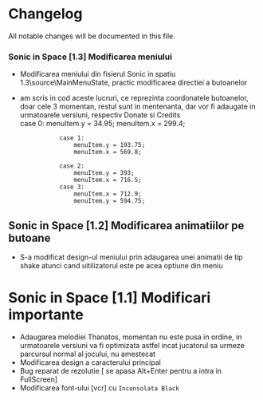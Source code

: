 # Changelog
All notable changes will be documented in this file.




### Sonic in Space [1.3] Modificarea meniului
   - Modificarea meniului din fisierul Sonic in spatiu 1.3\source\MainMenuState, practic modificarea directiei a butoanelor
   - am scris in cod aceste lucruri, ce reprezinta coordonatele butoanelor, doar cele 3 momentan, restul sunt in mentenanta, dar vor fi adaugate in urmatoarele versiuni, respectiv Donate si Credits 			
					case 0: 
						menuItem.y = 34.95;
						menuItem.x = 299.4;

					case 1: 
						menuItem.y = 193.75;
						menuItem.x = 569.8;

					case 2:
						menuItem.y = 393;
						menuItem.x = 716.5;
					case 3:
						menuItem.x = 712.9;
						menuItem.y = 594.75;
 ## Sonic in Space [1.2] Modificarea animatiilor pe butoane
 - S-a modificat design-ul meniului prin adaugarea unei animatii de tip shake atunci cand uitilizatorul este pe acea optiune din meniu
 #  Sonic in Space [1.1] Modificari importante
 - Adaugarea melodiei Thanatos, momentan nu este pusa in ordine, in urmatoarele versiuni va fi optimizata astfel incat jucatorul sa urmeze parcursul normal al jocului, nu amestecat
 - Modificarea design a caracterului principal
 - Bug reparat de rezolutie [ se apasa Alt+Enter pentru a intra in FullScreen]
 - Modificarea font-ului [vcr] cu ```Inconsolata Black```
